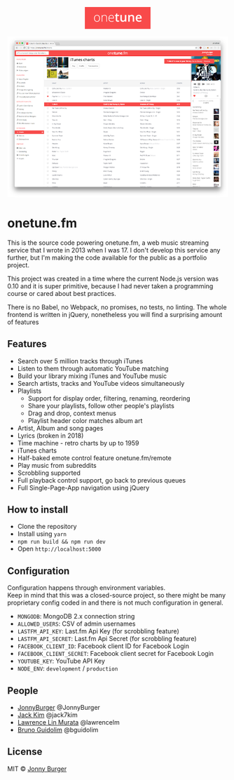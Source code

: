 
<p align="center">
<img src="logo.png" style="height: 50px">
</p>


![Screenshot](screenshot.png)

# onetune.fm

This is the source code powering onetune.fm, a web music streaming service that I wrote in 2013 when I was 17. I don't develop this service any further, but I'm making the code available for the public as a portfolio project.

This project was created in a time where the current Node.js version was 0.10 and it is super primitive, because I had never taken a programming course or cared about best practices.

There is no Babel, no Webpack, no promises, no tests, no linting. The whole frontend is written in jQuery, nonetheless you will find a surprising amount of features

## Features

- Search over 5 million tracks through iTunes
- Listen to them through automatic YouTube matching
- Build your library mixing iTunes and YouTube music
- Search artists, tracks and YouTube videos simultaneously
- Playlists
    - Support for display order, filtering, renaming, reordering
	- Share your playlists, follow other people's playlists
	- Drag and drop, context menus
	- Playlist header color matches album art
- Artist, Album and song pages
- Lyrics (broken in 2018)
- Time machine - retro charts by up to 1959
- iTunes charts
- Half-baked emote control feature onetune.fm/remote
- Play music from subreddits
- Scrobbling supported
- Full playback control support, go back to previous queues
- Full Single-Page-App navigation using jQuery

## How to install

- Clone the repository
- Install using `yarn`
- `npm run build && npm run dev`
- Open `http://localhost:5000`

## Configuration

Configuration happens through environment variables.  
Keep in mind that this was a closed-source project, so there might be many proprietary config coded in and there is not much configuration in general.

- `MONGODB`: MongoDB 2.x connection string
- `ALLOWED_USERS`: CSV of admin usernames
- `LASTFM_API_KEY`: Last.fm Api Key (for scrobbling feature)
- `LASTFM_API_SECRET`: Last.fm Api Secret (for scrobbling feature)
- `FACEBOOK_CLIENT_ID`: Facebook client ID for Facebook Login
- `FACEBOOK_CLIENT_SECRET`: Facebook client secret for Facebook Login
- `YOUTUBE_KEY`: YouTube API Key
- `NODE_ENV`: `development` / `production`

## People

- [JonnyBurger](https://jonny.io) @JonnyBurger
- [Jack Kim](https://jackk.im/) @jack7kim
- [Lawrence Lin Murata](http://lawrencemurata.com/) @lawrencelm
- [Bruno Guidolim](https://http://guidolim.com/) @bguidolim

## License

MIT © [Jonny Burger](https://jonny.io)
